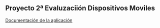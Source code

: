 ## Proyecto 2ª Evaluzaciión Dispositivos Moviles ##

[Documentación de la aplicación](docs/markdown/index.md)